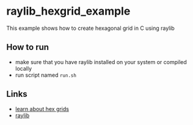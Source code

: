 # raylib_hexgrid_example
This example shows how to create hexagonal grid in C using raylib

## How to run
- make sure that you have raylib installed on your system or compiled locally
- run script named `run.sh`

## Links
- [learn about hex grids](https://www.redblobgames.com/grids/hexagons/)
- [raylib](https://www.raylib.com/)

